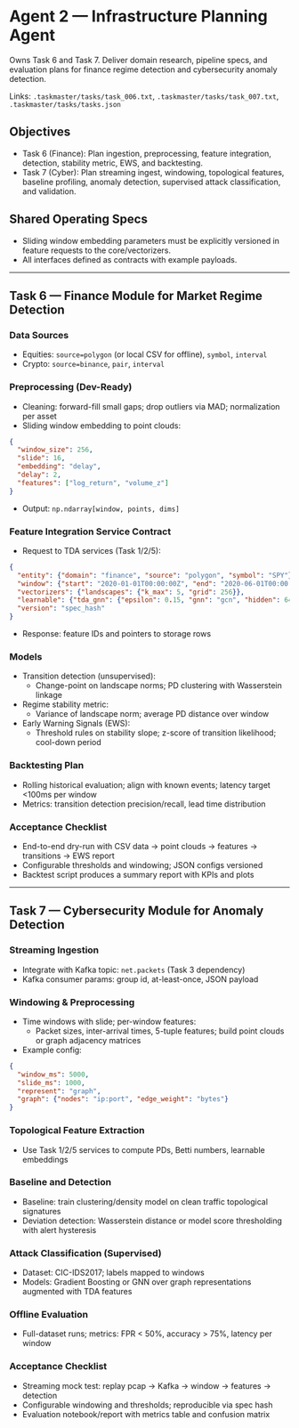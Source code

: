 # Agent 2 — Infrastructure Planning Agent

Owns Task 6 and Task 7. Deliver domain research, pipeline specs, and evaluation plans for finance regime detection and cybersecurity anomaly detection.

Links: `.taskmaster/tasks/task_006.txt`, `.taskmaster/tasks/task_007.txt`, `.taskmaster/tasks/tasks.json`

## Objectives

- Task 6 (Finance): Plan ingestion, preprocessing, feature integration, detection, stability metric, EWS, and backtesting.
- Task 7 (Cyber): Plan streaming ingest, windowing, topological features, baseline profiling, anomaly detection, supervised attack classification, and validation.

## Shared Operating Specs

- Sliding window embedding parameters must be explicitly versioned in feature requests to the core/vectorizers.
- All interfaces defined as contracts with example payloads.

---

## Task 6 — Finance Module for Market Regime Detection

### Data Sources

- Equities: `source=polygon` (or local CSV for offline), `symbol`, `interval`
- Crypto: `source=binance`, `pair`, `interval`

### Preprocessing (Dev-Ready)

- Cleaning: forward-fill small gaps; drop outliers via MAD; normalization per asset
- Sliding window embedding to point clouds:
```json
{
  "window_size": 256,
  "slide": 16,
  "embedding": "delay",
  "delay": 2,
  "features": ["log_return", "volume_z"]
}
```
- Output: `np.ndarray[window, points, dims]`

### Feature Integration Service Contract

- Request to TDA services (Task 1/2/5):
```json
{
  "entity": {"domain": "finance", "source": "polygon", "symbol": "SPY"},
  "window": {"start": "2020-01-01T00:00:00Z", "end": "2020-06-01T00:00:00Z"},
  "vectorizers": {"landscapes": {"k_max": 5, "grid": 256}},
  "learnable": {"tda_gnn": {"epsilon": 0.15, "gnn": "gcn", "hidden": 64}},
  "version": "spec_hash"
}
```
- Response: feature IDs and pointers to storage rows

### Models

- Transition detection (unsupervised):
  - Change-point on landscape norms; PD clustering with Wasserstein linkage
- Regime stability metric:
  - Variance of landscape norm; average PD distance over window
- Early Warning Signals (EWS):
  - Threshold rules on stability slope; z-score of transition likelihood; cool-down period

### Backtesting Plan

- Rolling historical evaluation; align with known events; latency target <100ms per window
- Metrics: transition detection precision/recall, lead time distribution

### Acceptance Checklist

- End-to-end dry-run with CSV data → point clouds → features → transitions → EWS report
- Configurable thresholds and windowing; JSON configs versioned
- Backtest script produces a summary report with KPIs and plots

---

## Task 7 — Cybersecurity Module for Anomaly Detection

### Streaming Ingestion

- Integrate with Kafka topic: `net.packets` (Task 3 dependency)
- Kafka consumer params: group id, at-least-once, JSON payload

### Windowing & Preprocessing

- Time windows with slide; per-window features:
  - Packet sizes, inter-arrival times, 5-tuple features; build point clouds or graph adjacency matrices
- Example config:
```json
{
  "window_ms": 5000,
  "slide_ms": 1000,
  "represent": "graph",
  "graph": {"nodes": "ip:port", "edge_weight": "bytes"}
}
```

### Topological Feature Extraction

- Use Task 1/2/5 services to compute PDs, Betti numbers, learnable embeddings

### Baseline and Detection

- Baseline: train clustering/density model on clean traffic topological signatures
- Deviation detection: Wasserstein distance or model score thresholding with alert hysteresis

### Attack Classification (Supervised)

- Dataset: CIC-IDS2017; labels mapped to windows
- Models: Gradient Boosting or GNN over graph representations augmented with TDA features

### Offline Evaluation

- Full-dataset runs; metrics: FPR < 50%, accuracy > 75%, latency per window

### Acceptance Checklist

- Streaming mock test: replay pcap → Kafka → window → features → detection
- Configurable windowing and thresholds; reproducible via spec hash
- Evaluation notebook/report with metrics table and confusion matrix